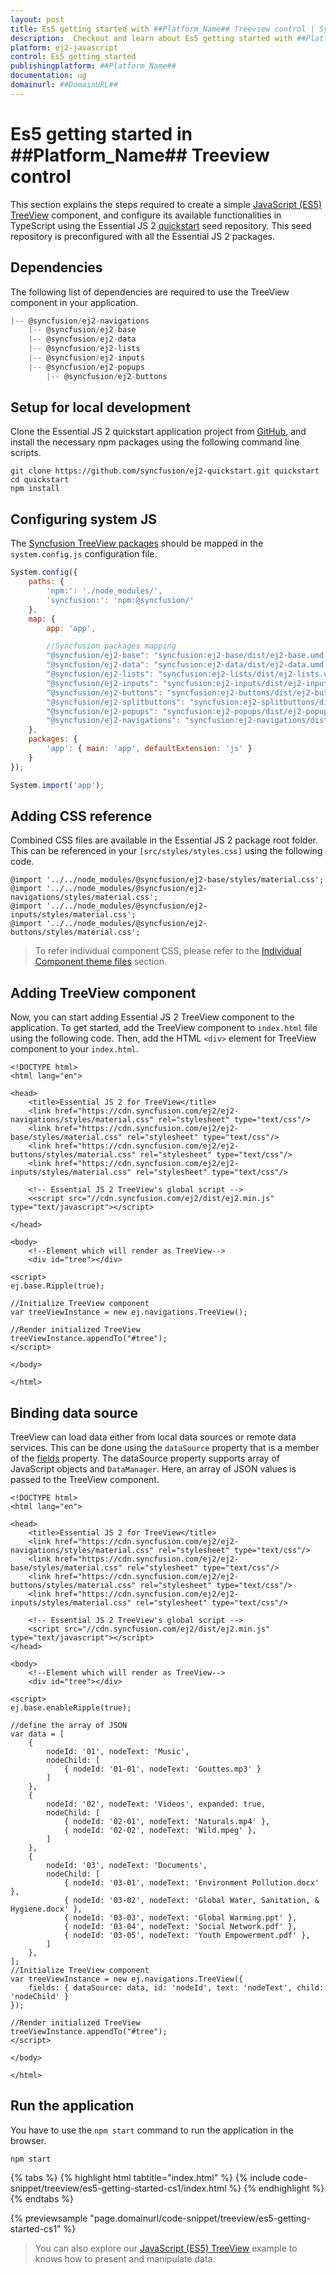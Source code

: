```yaml
---
layout: post
title: Es5 getting started with ##Platform_Name## Treeview control | Syncfusion
description:  Checkout and learn about Es5 getting started with ##Platform_Name## Treeview control of Syncfusion Essential JS 2 and more details.
platform: ej2-javascript
control: Es5 getting started 
publishingplatform: ##Platform_Name##
documentation: ug
domainurl: ##DomainURL##
---
```


# Es5 getting started in ##Platform_Name## Treeview control

This section explains the steps required to create a simple [JavaScript (ES5) TreeView](https://www.syncfusion.com/javascript-ui-controls/js-treeview) component, and configure its available functionalities in TypeScript using the Essential JS 2 [quickstart](https://github.com/syncfusion/ej2-quickstart) seed repository. This seed repository is preconfigured with all the Essential JS 2 packages.

## Dependencies

The following list of dependencies are required to use the TreeView component in your application.

```javascript
|-- @syncfusion/ej2-navigations
    |-- @syncfusion/ej2-base
    |-- @syncfusion/ej2-data
    |-- @syncfusion/ej2-lists
    |-- @syncfusion/ej2-inputs
    |-- @syncfusion/ej2-popups
        |-- @syncfusion/ej2-buttons
```

## Setup for local development

Clone the Essential JS 2 quickstart application project from [GitHub](https://github.com/syncfusion/ej2-quickstart), and install the necessary npm packages using the following command line scripts.

```
git clone https://github.com/syncfusion/ej2-quickstart.git quickstart
cd quickstart
npm install
```

## Configuring system JS

The [Syncfusion TreeView packages](#dependencies) should be mapped in the `system.config.js` configuration file.

```javascript
System.config({
    paths: {
        'npm:': './node_modules/',
        'syncfusion:': 'npm:@syncfusion/'
    },
    map: {
        app: 'app',

        //Syncfusion packages mapping
        "@syncfusion/ej2-base": "syncfusion:ej2-base/dist/ej2-base.umd.min.js",
        "@syncfusion/ej2-data": "syncfusion:ej2-data/dist/ej2-data.umd.min.js",
        "@syncfusion/ej2-lists": "syncfusion:ej2-lists/dist/ej2-lists.umd.min.js",
        "@syncfusion/ej2-inputs": "syncfusion:ej2-inputs/dist/ej2-inputs.umd.min.js",
        "@syncfusion/ej2-buttons": "syncfusion:ej2-buttons/dist/ej2-buttons.umd.min.js",
        "@syncfusion/ej2-splitbuttons": "syncfusion:ej2-splitbuttons/dist/ej2-splitbuttons.umd.min.js",
        "@syncfusion/ej2-popups": "syncfusion:ej2-popups/dist/ej2-popups.umd.min.js",
        "@syncfusion/ej2-navigations": "syncfusion:ej2-navigations/dist/ej2-navigations.umd.min.js",
    },
    packages: {
        'app': { main: 'app', defaultExtension: 'js' }
    }
});

System.import('app');

```

## Adding CSS reference

Combined CSS files are available in the Essential JS 2 package root folder. This can be referenced in your `[src/styles/styles.css]` using the following code.

```
@import '../../node_modules/@syncfusion/ej2-base/styles/material.css';
@import '../../node_modules/@syncfusion/ej2-navigations/styles/material.css';
@import '../../node_modules/@syncfusion/ej2-inputs/styles/material.css';
@import '../../node_modules/@syncfusion/ej2-buttons/styles/material.css';
```

> To refer individual component CSS, please refer to the [Individual Component theme files](../appearance/theme/#referring-individual-control-theme) section.

## Adding TreeView component

Now, you can start adding Essential JS 2 TreeView component to the application. To get started, add the TreeView component to `index.html` file using the following code. Then, add the HTML `<div>` element for TreeView component to your `index.html`.

```
<!DOCTYPE html>
<html lang="en">

<head>
    <title>Essential JS 2 for TreeView</title>
    <link href="https://cdn.syncfusion.com/ej2/ej2-navigations/styles/material.css" rel="stylesheet" type="text/css"/>
    <link href="https://cdn.syncfusion.com/ej2/ej2-base/styles/material.css" rel="stylesheet" type="text/css"/>
    <link href="https://cdn.syncfusion.com/ej2/ej2-buttons/styles/material.css" rel="stylesheet" type="text/css"/>
    <link href="https://cdn.syncfusion.com/ej2/ej2-inputs/styles/material.css" rel="stylesheet" type="text/css"/>

    <!-- Essential JS 2 TreeView's global script -->
    <<script src="//cdn.syncfusion.com/ej2/dist/ej2.min.js" type="text/javascript"></script>

</head>

<body>
    <!--Element which will render as TreeView-->
    <div id="tree"></div>

<script>
ej.base.Ripple(true);

//Initialize TreeView component
var treeViewInstance = new ej.navigations.TreeView();

//Render initialized TreeView
treeViewInstance.appendTo("#tree");
</script>

</body>

</html>
```

## Binding data source

TreeView can load data either from local data sources or remote data services. This can be done using the `dataSource` property that is a member of the [fields](../api/treeview#fields) property. The dataSource property supports array of JavaScript objects and `DataManager`. Here, an array of JSON values is passed to the TreeView component.

```
<!DOCTYPE html>
<html lang="en">

<head>
    <title>Essential JS 2 for TreeView</title>
    <link href="https://cdn.syncfusion.com/ej2/ej2-navigations/styles/material.css" rel="stylesheet" type="text/css"/>
    <link href="https://cdn.syncfusion.com/ej2/ej2-base/styles/material.css" rel="stylesheet" type="text/css"/>
    <link href="https://cdn.syncfusion.com/ej2/ej2-buttons/styles/material.css" rel="stylesheet" type="text/css"/>
    <link href="https://cdn.syncfusion.com/ej2/ej2-inputs/styles/material.css" rel="stylesheet" type="text/css"/>

    <!-- Essential JS 2 TreeView's global script -->
    <script src="//cdn.syncfusion.com/ej2/dist/ej2.min.js" type="text/javascript"></script>
</head>

<body>
    <!--Element which will render as TreeView-->
    <div id="tree"></div>

<script>
ej.base.enableRipple(true);

//define the array of JSON
var data = [
    {
        nodeId: '01', nodeText: 'Music',
        nodeChild: [
            { nodeId: '01-01', nodeText: 'Gouttes.mp3' }
        ]
    },
    {
        nodeId: '02', nodeText: 'Videos', expanded: true,
        nodeChild: [
            { nodeId: '02-01', nodeText: 'Naturals.mp4' },
            { nodeId: '02-02', nodeText: 'Wild.mpeg' },
        ]
    },
    {
        nodeId: '03', nodeText: 'Documents',
        nodeChild: [
            { nodeId: '03-01', nodeText: 'Environment Pollution.docx' },
            { nodeId: '03-02', nodeText: 'Global Water, Sanitation, & Hygiene.docx' },
            { nodeId: '03-03', nodeText: 'Global Warming.ppt' },
            { nodeId: '03-04', nodeText: 'Social Network.pdf' },
            { nodeId: '03-05', nodeText: 'Youth Empowerment.pdf' },
        ]
    },
];
//Initialize TreeView component
var treeViewInstance = new ej.navigations.TreeView({
    fields: { dataSource: data, id: 'nodeId', text: 'nodeText', child: 'nodeChild' }
});

//Render initialized TreeView
treeViewInstance.appendTo("#tree");
</script>

</body>

</html>
```

## Run the application

You have to use the `npm start` command to run the application in the browser.

```
npm start
```

{% tabs %}
{% highlight html tabtitle="index.html" %}
{% include code-snippet/treeview/es5-getting-started-cs1/index.html %}
{% endhighlight %}
{% endtabs %}
        
{% previewsample "page.domainurl/code-snippet/treeview/es5-getting-started-cs1" %}

> You can also explore our [JavaScript (ES5) TreeView](https://ej2.syncfusion.com/javascript/demos/#/material/treeview/default.html) example to knows how to present and manipulate data.
